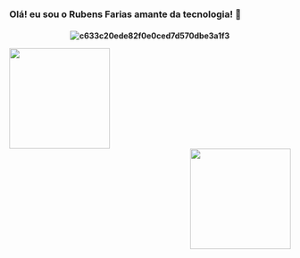 ### Olá! eu sou o Rubens Farias amante da tecnologia! 👋
</div>
  <h4 align="center">

![c633c20ede82f0e0ced7d570dbe3a1f3](https://user-images.githubusercontent.com/70382532/138322189-2db8df52-9dcb-40a0-88a8-c365466bd33d.gif)

<div align="left">
  <a href="https://github.com/rubensbfarias">
  <img height="180em" src="https://github-readme-stats.vercel.app/api?username=rubensbfarias&show_icons=true&theme=github_dark&include_all_commits=true&count_private=true"/>
</div>
  <div align="right">
    <a href="https://github.com/rubensbfarias">
    <img height="180em" src="https://github-readme-stats.vercel.app/api/top-langs/?username=rubensbfarias&layout=compact&langs_count=7&theme=github_dark"/>
</div>  
<div style="display: inline_block"><br>

</div>

  ##
